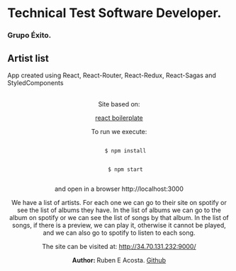 # Technical Test Software Developer.
### Grupo Éxito.

## Artist list

App created using React, React-Router, React-Redux, React-Sagas and StyledComponents

<br />

<div align="center">
  <span>Site based on:</span>
  <p>
    <a href="https://github.com/react-boilerplate/react-boilerplate-typescript/">react boilerplate</a>
  </p>
  <p>To run we execute:</P>

  <code>
    $ npm install
  </code>
  <br />
  <code>
    $ npm start
  </code>

  <br />
  <p>and open in a browser http://localhost:3000</P>

  <p>
    We have a list of artists. For each one we can go to their site on spotify or see the list of albums they have. In the list of albums we can go to the album on spotify or we can see the list of songs by that album. In the list of songs, if there is a preview, we can play it, otherwise it cannot be played, and we can also go to spotify to listen to each song.
  </p>

  The site can be visited at:  http://34.70.131.232:9000/

  <strong>Author: </strong> Ruben E Acosta. <a href="https://github.com/Byhako">Github</a>
</div>